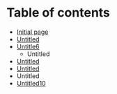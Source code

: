 # Table of contents

* [Initial page](README.md)
* [Untitled](untitled.md)
* [Untitle6](untitle6/README.md)
  * Untitled
* [Untitled](untitled-1.md)
* [Untitled](untitled-2.md)
* Untitled
* [Untitled10](untitled-4.md)

